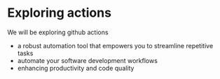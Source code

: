# Exploring actions
We will be exploring github actions
- a robust automation tool that empowers you to streamline repetitive tasks
- automate your software development workflows
- enhancing productivity and code quality